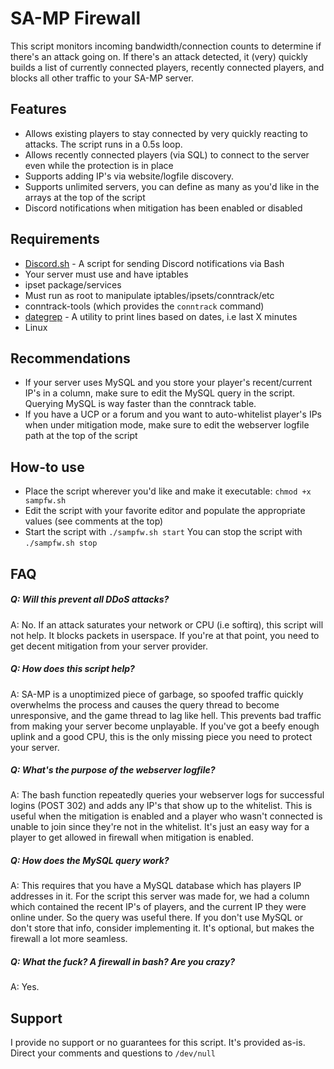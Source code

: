# SA-MP Firewall

This script monitors incoming bandwidth/connection counts to determine if there's an attack going on. If there's an attack detected, it (very) quickly builds a list of currently connected players, recently connected players, and blocks all other traffic to your SA-MP server.

## Features
- Allows existing players to stay connected by very quickly reacting to attacks. The script runs in a 0.5s loop.
- Allows recently connected players (via SQL) to connect to the server even while the protection is in place
- Supports adding IP's via website/logfile discovery. 
- Supports unlimited servers, you can define as many as you'd like in the arrays at the top of the script
- Discord notifications when mitigation has been enabled or disabled

## Requirements
- [Discord.sh](https://github.com/ChaoticWeg/discord.sh) - A script for sending Discord notifications via Bash
- Your server must use and have iptables
- ipset package/services
- Must run as root to manipulate iptables/ipsets/conntrack/etc
- conntrack-tools (which provides the `conntrack` command)
- [dategrep](https://github.com/mdom/dategrep) - A utility to print lines based on dates, i.e last X minutes
- Linux

## Recommendations
- If your server uses MySQL and you store your player's recent/current IP's in a column, make sure to edit the MySQL query in the script. Querying MySQL is way faster than the conntrack table.
- If you have a UCP or a forum and you want to auto-whitelist player's IPs when under mitigation mode, make sure to edit the webserver logfile path at the top of the script

## How-to use
- Place the script wherever you'd like and make it executable: `chmod +x sampfw.sh` 
- Edit the script with your favorite editor and populate the appropriate values (see comments at the top)
- Start the script with `./sampfw.sh start`
You can stop the script with `./sampfw.sh stop`

## FAQ
##### Q: Will this prevent all DDoS attacks?
A: No. If an attack saturates your network or CPU (i.e softirq), this script will not help. It blocks packets in userspace. If you're at that point, you need to get decent mitigation from your server provider.

##### Q: How does this script help?
A: SA-MP is a unoptimized piece of garbage, so spoofed traffic quickly overwhelms the process and causes the query thread to become unresponsive, and the game thread to lag like hell. This prevents bad traffic from making your server become unplayable. If you've got a beefy enough uplink and a good CPU, this is the only missing piece you need to protect your server.

##### Q: What's the purpose of the webserver logfile?
A: The bash function repeatedly queries your webserver logs for successful logins (POST 302) and adds any IP's that show up to the whitelist. This is useful when the mitigation is enabled and a player who wasn't connected is unable to join since they're not in the whitelist. It's just an easy way for a player to get allowed in firewall when mitigation is enabled.

##### Q: How does the MySQL query work?
A: This requires that you have a MySQL database which has players IP addresses in it. For the script this server was made for, we had a column which contained the recent IP's of players, and the current IP they were online under. So the query was useful there. If you don't use MySQL or don't store that info, consider implementing it. It's optional, but makes the firewall a lot more seamless.

##### Q: What the fuck? A firewall in bash? Are you crazy?
A: Yes.

## Support
I provide no support or no guarantees for this script. It's provided as-is. Direct your comments and questions to `/dev/null`
